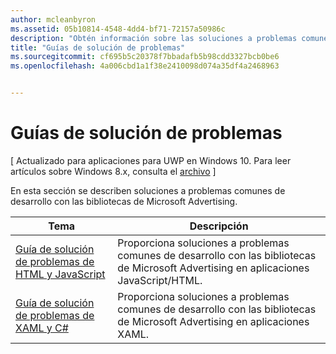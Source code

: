 ```yaml
---
author: mcleanbyron
ms.assetid: 05b10814-4548-4dd4-bf71-72157a50986c
description: "Obtén información sobre las soluciones a problemas comunes de desarrollo con las bibliotecas de Microsoft Advertising."
title: "Guías de solución de problemas"
ms.sourcegitcommit: cf695b5c20378f7bbadafb5b98cdd3327bcb0be6
ms.openlocfilehash: 4a006cbd1a1f38e2410098d074a35df4a2468963


---
```


# Guías de solución de problemas


\[ Actualizado para aplicaciones para UWP en Windows 10. Para leer artículos sobre Windows 8.x, consulta el [archivo](http://go.microsoft.com/fwlink/p/?linkid=619132) \]

En esta sección se describen soluciones a problemas comunes de desarrollo con las bibliotecas de Microsoft Advertising.

| Tema                                                                                                       | Descripción                 |
|-------------------------------------------------------------------------------------------------------------|-----------------------------|
| [Guía de solución de problemas de HTML y JavaScript](html-and-javascript-troubleshooting-guide.md)  |  Proporciona soluciones a problemas comunes de desarrollo con las bibliotecas de Microsoft Advertising en aplicaciones JavaScript/HTML. |
| [Guía de solución de problemas de XAML y C#](xaml-and-c-troubleshooting-guide.md)      |  Proporciona soluciones a problemas comunes de desarrollo con las bibliotecas de Microsoft Advertising en aplicaciones XAML.    |


 

 



<!--HONumber=Jun16_HO4-->


